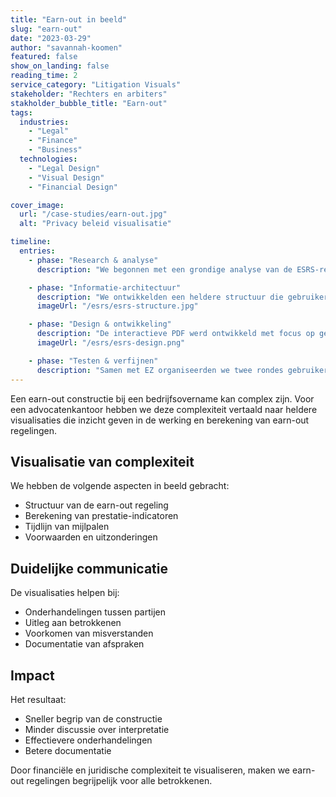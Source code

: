 ```yaml
---
title: "Earn-out in beeld"
slug: "earn-out"
date: "2023-03-29"
author: "savannah-koomen"
featured: false
show_on_landing: false
reading_time: 2
service_category: "Litigation Visuals"
stakeholder: "Rechters en arbiters"
stakholder_bubble_title: "Earn-out"
tags:
  industries:
    - "Legal"
    - "Finance"
    - "Business"
  technologies:
    - "Legal Design"
    - "Visual Design"
    - "Financial Design"

cover_image:
  url: "/case-studies/earn-out.jpg"
  alt: "Privacy beleid visualisatie"

timeline:
  entries:
    - phase: "Research & analyse"
      description: "We begonnen met een grondige analyse van de ESRS-regelgeving en het bestaande informatiemateriaal. Er was veel beschikbaar, maar dit bleef vaak aan de oppervlakte. Het werd duidelijk dat er behoefte was aan meer diepgaande, praktische informatie."

    - phase: "Informatie-architectuur"
      description: "We ontwikkelden een heldere structuur die gebruikers stap voor stap door de ESRS-vereisten leidt. Om de theorie concreet te maken, creëerden we een fictief voorbeeldbedrijf: FreshFood. Door dit voorbeeldbedrijf consequent terug te laten komen, wordt abstracte regelgeving tastbaar en praktisch toepasbaar."
      imageUrl: "/esrs/esrs-structure.jpg"

    - phase: "Design & ontwikkeling"
      description: "De interactieve PDF werd ontwikkeld met focus op gebruiksgemak. We creëerden infographics die complexe concepten verduidelijken en bouwden interactieve elementen waarmee gebruikers kunnen wisselen tussen theorie en praktijkvoorbeelden. FreshFood's fictieve case study illustreert steeds hoe bedrijven de theorie kunnen toepassen."
      imageUrl: "/esrs/esrs-design.png"

    - phase: "Testen & verfijnen"
      description: "Samen met EZ organiseerden we twee rondes gebruikerstests: eerst met sustainability professionals uit het bedrijfsleven, daarna met experts van brancheorganisaties. Hun feedback leidde tot praktische verbeteringen zoals extra checklists, voorbeeldtabellen en verduidelijking van complexe concepten via het FreshFood voorbeeld."
---
```


Een earn-out constructie bij een bedrijfsovername kan complex zijn. Voor een advocatenkantoor hebben we deze complexiteit vertaald naar heldere visualisaties die inzicht geven in de werking en berekening van earn-out regelingen.

## Visualisatie van complexiteit

We hebben de volgende aspecten in beeld gebracht:

- Structuur van de earn-out regeling
- Berekening van prestatie-indicatoren
- Tijdlijn van mijlpalen
- Voorwaarden en uitzonderingen

## Duidelijke communicatie

De visualisaties helpen bij:

- Onderhandelingen tussen partijen
- Uitleg aan betrokkenen
- Voorkomen van misverstanden
- Documentatie van afspraken

## Impact

Het resultaat:

- Sneller begrip van de constructie
- Minder discussie over interpretatie
- Effectievere onderhandelingen
- Betere documentatie

Door financiële en juridische complexiteit te visualiseren, maken we earn-out regelingen begrijpelijk voor alle betrokkenen.
